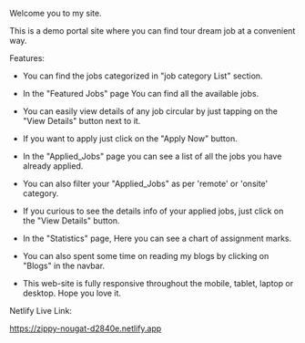 Welcome you to my site.

This is a demo portal site where you can find tour dream job at a convenient way.



Features:

* You can find the jobs categorized in "job category List" section.

* In the "Featured Jobs" page You can find all the available jobs.
* You can easily view details of any job circular by just tapping on the "View Details" button next to it.
* If you want to apply just click on the "Apply Now" button.

* In the "Applied_Jobs" page you can see a list of all the jobs you have already applied. 
* You can also filter your "Applied_Jobs" as per 'remote' or 'onsite' category.
* If you curious to see the details info of your applied jobs, just click on the "View Details" button.

* In the "Statistics" page, Here you can see a chart of assignment marks.

* You can also spent some time on reading my blogs by clicking on "Blogs" in the navbar.

* This web-site is fully responsive throughout the mobile, tablet, laptop or desktop. Hope you love it.




Netlify Live Link:

https://zippy-nougat-d2840e.netlify.app
